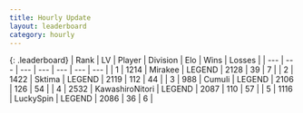 ```yaml
---
title: Hourly Update
layout: leaderboard
category: hourly
---
```


{: .leaderboard}
| Rank | LV | Player | Division | Elo | Wins | Losses |
| --- | --- | --- | --- | --- | --- | --- |
| <span data-change="0">1</span> | 1214 | <span title="ID: 416373">Mirakee</span> | LEGEND | <span data-change="0">2128</span> | <span data-change="0">39</span> | <span data-change="0">7</span> |
| <span data-change="0">2</span> | 1422 | <span title="ID: 353063">Sktima</span> | LEGEND | <span data-change="0">2119</span> | <span data-change="0">112</span> | <span data-change="0">44</span> |
| <span data-change="0">3</span> | 988 | <span title="ID: 294236">Cumuli</span> | LEGEND | <span data-change="0">2106</span> | <span data-change="0">126</span> | <span data-change="0">54</span> |
| <span data-change="1">4</span> | 2532 | <span title="ID: 164871">KawashiroNitori</span> | LEGEND | <span data-change="7">2087</span> | <span data-change="1">110</span> | <span data-change="0">57</span> |
| <span data-change="-1">5</span> | 1116 | <span title="ID: 498412">LuckySpin</span> | LEGEND | <span data-change="0">2086</span> | <span data-change="0">36</span> | <span data-change="0">6</span> |